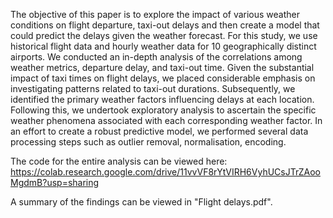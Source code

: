 The objective of this paper is to explore the impact of various weather conditions on flight departure, taxi-out delays and then create a model that could predict the delays given the weather forecast. For this study, we use historical flight data and hourly weather data for 10 geographically distinct airports. We conducted an in-depth analysis of the
correlations among weather metrics, departure delay, and taxi-out time. Given the substantial impact of taxi times
on flight delays, we placed considerable emphasis on investigating patterns related to taxi-out durations.
Subsequently, we identified the primary weather factors influencing delays at each location. Following this, we
undertook exploratory analysis to ascertain the specific weather phenomena associated with each corresponding
weather factor. In an effort to create a robust predictive model, we performed several data processing steps such
as outlier removal, normalisation, encoding.

The code for the entire analysis can be viewed here:
https://colab.research.google.com/drive/11vvVF8rYtVIRH6VyhUCsJTrZAooMgdmB?usp=sharing

A summary of the findings can be viewed in "Flight delays.pdf".
